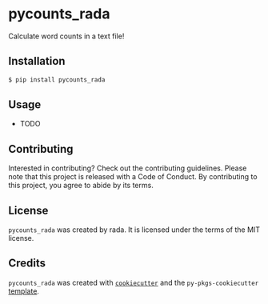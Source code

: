 # pycounts_rada

Calculate word counts in a text file!

## Installation

```bash
$ pip install pycounts_rada
```

## Usage

- TODO

## Contributing

Interested in contributing? Check out the contributing guidelines. Please note that this project is released with a Code of Conduct. By contributing to this project, you agree to abide by its terms.

## License

`pycounts_rada` was created by rada. It is licensed under the terms of the MIT license.

## Credits

`pycounts_rada` was created with [`cookiecutter`](https://cookiecutter.readthedocs.io/en/latest/) and the `py-pkgs-cookiecutter` [template](https://github.com/py-pkgs/py-pkgs-cookiecutter).
